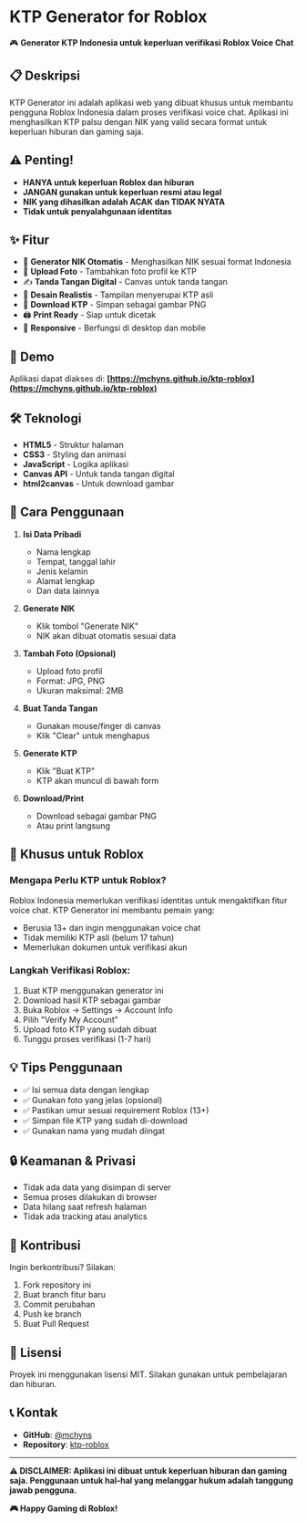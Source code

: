 # KTP Generator for Roblox

🎮 **Generator KTP Indonesia untuk keperluan verifikasi Roblox Voice Chat**

## 📋 Deskripsi

KTP Generator ini adalah aplikasi web yang dibuat khusus untuk membantu pengguna Roblox Indonesia dalam proses verifikasi voice chat. Aplikasi ini menghasilkan KTP palsu dengan NIK yang valid secara format untuk keperluan hiburan dan gaming saja.

## ⚠️ Penting!

- **HANYA untuk keperluan Roblox dan hiburan**
- **JANGAN gunakan untuk keperluan resmi atau legal**
- **NIK yang dihasilkan adalah ACAK dan TIDAK NYATA**
- **Tidak untuk penyalahgunaan identitas**

## ✨ Fitur

- 🔢 **Generator NIK Otomatis** - Menghasilkan NIK sesuai format Indonesia
- 📸 **Upload Foto** - Tambahkan foto profil ke KTP
- ✍️ **Tanda Tangan Digital** - Canvas untuk tanda tangan
- 🎨 **Desain Realistis** - Tampilan menyerupai KTP asli
- 💾 **Download KTP** - Simpan sebagai gambar PNG
- 🖨️ **Print Ready** - Siap untuk dicetak
- 📱 **Responsive** - Berfungsi di desktop dan mobile

## 🚀 Demo

Aplikasi dapat diakses di: **[https://mchyns.github.io/ktp-roblox](https://mchyns.github.io/ktp-roblox)**

## 🛠️ Teknologi

- **HTML5** - Struktur halaman
- **CSS3** - Styling dan animasi
- **JavaScript** - Logika aplikasi
- **Canvas API** - Untuk tanda tangan digital
- **html2canvas** - Untuk download gambar

## 📝 Cara Penggunaan

1. **Isi Data Pribadi**
   - Nama lengkap
   - Tempat, tanggal lahir
   - Jenis kelamin
   - Alamat lengkap
   - Dan data lainnya

2. **Generate NIK**
   - Klik tombol "Generate NIK"
   - NIK akan dibuat otomatis sesuai data

3. **Tambah Foto (Opsional)**
   - Upload foto profil
   - Format: JPG, PNG
   - Ukuran maksimal: 2MB

4. **Buat Tanda Tangan**
   - Gunakan mouse/finger di canvas
   - Klik "Clear" untuk menghapus

5. **Generate KTP**
   - Klik "Buat KTP"
   - KTP akan muncul di bawah form

6. **Download/Print**
   - Download sebagai gambar PNG
   - Atau print langsung

## 🎯 Khusus untuk Roblox

### Mengapa Perlu KTP untuk Roblox?

Roblox Indonesia memerlukan verifikasi identitas untuk mengaktifkan fitur voice chat. KTP Generator ini membantu pemain yang:

- Berusia 13+ dan ingin menggunakan voice chat
- Tidak memiliki KTP asli (belum 17 tahun)
- Memerlukan dokumen untuk verifikasi akun

### Langkah Verifikasi Roblox:

1. Buat KTP menggunakan generator ini
2. Download hasil KTP sebagai gambar
3. Buka Roblox → Settings → Account Info
4. Pilih "Verify My Account"
5. Upload foto KTP yang sudah dibuat
6. Tunggu proses verifikasi (1-7 hari)

## 💡 Tips Penggunaan

- ✅ Isi semua data dengan lengkap
- ✅ Gunakan foto yang jelas (opsional)
- ✅ Pastikan umur sesuai requirement Roblox (13+)
- ✅ Simpan file KTP yang sudah di-download
- ✅ Gunakan nama yang mudah diingat

## 🔒 Keamanan & Privasi

- Tidak ada data yang disimpan di server
- Semua proses dilakukan di browser
- Data hilang saat refresh halaman
- Tidak ada tracking atau analytics

## 🤝 Kontribusi

Ingin berkontribusi? Silakan:

1. Fork repository ini
2. Buat branch fitur baru
3. Commit perubahan
4. Push ke branch
5. Buat Pull Request

## 📄 Lisensi

Proyek ini menggunakan lisensi MIT. Silakan gunakan untuk pembelajaran dan hiburan.

## 📞 Kontak

- **GitHub**: [@mchyns](https://github.com/mchyns)
- **Repository**: [ktp-roblox](https://github.com/mchyns/ktp-roblox)

---

**⚠️ DISCLAIMER: Aplikasi ini dibuat untuk keperluan hiburan dan gaming saja. Penggunaan untuk hal-hal yang melanggar hukum adalah tanggung jawab pengguna.**

**🎮 Happy Gaming di Roblox!**

